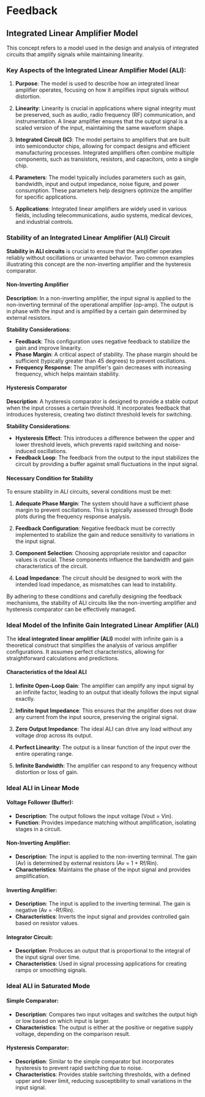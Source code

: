 

# Feedback

## Integrated Linear Amplifier Model

This concept refers to a model used in the design and analysis of integrated circuits that amplify signals while maintaining linearity.

### Key Aspects of the Integrated Linear Amplifier Model (ALI):

1. **Purpose**: The model is used to describe how an integrated linear amplifier operates, focusing on how it amplifies input signals without distortion.

2. **Linearity**: Linearity is crucial in applications where signal integrity must be preserved, such as audio, radio frequency (RF) communication, and instrumentation. A linear amplifier ensures that the output signal is a scaled version of the input, maintaining the same waveform shape.

3. **Integrated Circuit (IC)**: The model pertains to amplifiers that are built into semiconductor chips, allowing for compact designs and efficient manufacturing processes. Integrated amplifiers often combine multiple components, such as transistors, resistors, and capacitors, onto a single chip.

4. **Parameters**: The model typically includes parameters such as gain, bandwidth, input and output impedance, noise figure, and power consumption. These parameters help designers optimize the amplifier for specific applications.

5. **Applications**: Integrated linear amplifiers are widely used in various fields, including telecommunications, audio systems, medical devices, and industrial controls.

### Stability of an Integrated Linear Amplifier (ALI) Circuit

**Stability in ALI circuits** is crucial to ensure that the amplifier operates reliably without oscillations or unwanted behavior. Two common examples illustrating this concept are the non-inverting amplifier and the hysteresis comparator.

#### Non-Inverting Amplifier

**Description**: In a non-inverting amplifier, the input signal is applied to the non-inverting terminal of the operational amplifier (op-amp). The output is in phase with the input and is amplified by a certain gain determined by external resistors.

**Stability Considerations**:

  * **Feedback**: This configuration uses negative feedback to stabilize the gain and improve linearity.
  * **Phase Margin**: A critical aspect of stability. The phase margin should be sufficient (typically greater than 45 degrees) to prevent oscillations.
  * **Frequency Response**: The amplifier's gain decreases with increasing frequency, which helps maintain stability.

#### Hysteresis Comparator

**Description**: A hysteresis comparator is designed to provide a stable output when the input crosses a certain threshold. It incorporates feedback that introduces hysteresis, creating two distinct threshold levels for switching.

**Stability Considerations**:

  - **Hysteresis Effect**: This introduces a difference between the upper and lower threshold levels, which prevents rapid switching and noise-induced oscillations. 
  - **Feedback Loop**: The feedback from the output to the input stabilizes the circuit by providing a buffer against small fluctuations in the input signal.

#### Necessary Condition for Stability

To ensure stability in ALI circuits, several conditions must be met:

1. **Adequate Phase Margin**: The system should have a sufficient phase margin to prevent oscillations. This is typically assessed through Bode plots during the frequency response analysis.

2. **Feedback Configuration**: Negative feedback must be correctly implemented to stabilize the gain and reduce sensitivity to variations in the input signal.

3. **Component Selection**: Choosing appropriate resistor and capacitor values is crucial. These components influence the bandwidth and gain characteristics of the circuit.

4. **Load Impedance**: The circuit should be designed to work with the intended load impedance, as mismatches can lead to instability.

By adhering to these conditions and carefully designing the feedback mechanisms, the stability of ALI circuits like the non-inverting amplifier and hysteresis comparator can be effectively managed.

### Ideal Model of the Infinite Gain Integrated Linear Amplifier (ALI)

The **ideal integrated linear amplifier (ALI)** model with infinite gain is a theoretical construct that simplifies the analysis of various amplifier configurations. It assumes perfect characteristics, allowing for straightforward calculations and predictions.

#### Characteristics of the Ideal ALI

1. **Infinite Open-Loop Gain**: The amplifier can amplify any input signal by an infinite factor, leading to an output that ideally follows the input signal exactly.
  
2. **Infinite Input Impedance**: This ensures that the amplifier does not draw any current from the input source, preserving the original signal.

3. **Zero Output Impedance**: The ideal ALI can drive any load without any voltage drop across its output.

4. **Perfect Linearity**: The output is a linear function of the input over the entire operating range.

5. **Infinite Bandwidth**: The amplifier can respond to any frequency without distortion or loss of gain.

### Ideal ALI in Linear Mode

#### **Voltage Follower (Buffer)**:
   - **Description**: The output follows the input voltage (Vout = Vin).
   - **Function**: Provides impedance matching without amplification, isolating stages in a circuit.

#### **Non-Inverting Amplifier**:
   - **Description**: The input is applied to the non-inverting terminal. The gain (Av) is determined by external resistors (Av = 1 + Rf/Rin).
   - **Characteristics**: Maintains the phase of the input signal and provides amplification.

#### **Inverting Amplifier**:
   - **Description**: The input is applied to the inverting terminal. The gain is negative (Av = -Rf/Rin).
   - **Characteristics**: Inverts the input signal and provides controlled gain based on resistor values.

#### **Integrator Circuit**:
   - **Description**: Produces an output that is proportional to the integral of the input signal over time.
   - **Characteristics**: Used in signal processing applications for creating ramps or smoothing signals.

### Ideal ALI in Saturated Mode

#### **Simple Comparator**:
   - **Description**: Compares two input voltages and switches the output high or low based on which input is larger.
   - **Characteristics**: The output is either at the positive or negative supply voltage, depending on the comparison result.

#### **Hysteresis Comparator**:
   - **Description**: Similar to the simple comparator but incorporates hysteresis to prevent rapid switching due to noise.
   - **Characteristics**: Provides stable switching thresholds, with a defined upper and lower limit, reducing susceptibility to small variations in the input signal.

